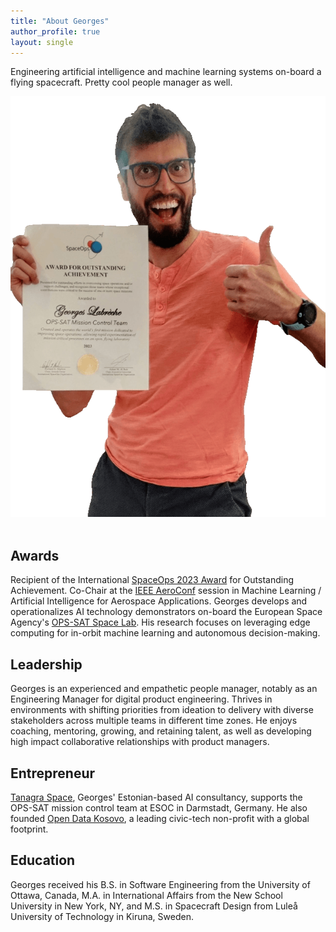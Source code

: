 ```yaml
---
title: "About Georges"
author_profile: true
layout: single
---
```


Engineering artificial intelligence and machine learning systems on-board a flying spacecraft. Pretty cool people manager as well.

<center>
  <img src="/assets/images/about-georges-labreche.png" alt="" class="centerImage">
</center>
<br>

## Awards
Recipient of the International [SpaceOps 2023 Award](https://www.esa.int/Enabling_Support/Space_Engineering_Technology/Shaping_the_Future/OPS-SAT_Flying_Laboratory_Wins_2023_International_SpaceOps_Award) for Outstanding Achievement. Co-Chair at the [IEEE AeroConf](https://www.aeroconf.org/) session in Machine Learning / Artificial Intelligence for Aerospace Applications. Georges develops and operationalizes AI technology demonstrators on-board the European Space Agency's [OPS-SAT Space Lab](https://opssat1.esoc.esa.int/). His research focuses on leveraging edge computing for in-orbit machine learning and autonomous decision-making.

## Leadership
Georges is an experienced and empathetic people manager, notably as an Engineering Manager for digital product engineering. Thrives in environments with shifting priorities from ideation to delivery with diverse stakeholders across multiple teams in different time zones. He enjoys coaching, mentoring, growing, and retaining talent, as well as developing high impact collaborative relationships with product managers.

## Entrepreneur
[Tanagra Space](https://tanagraspace.com/), Georges' Estonian-based AI consultancy, supports the OPS-SAT mission control team at ESOC in Darmstadt, Germany. He also founded [Open Data Kosovo](https://opendatakosovo.org/), a leading civic-tech non-profit with a global footprint.

## Education
Georges received his B.S. in Software Engineering from the University of Ottawa, Canada, M.A. in International Affairs from the New School University in New York, NY, and M.S. in Spacecraft Design from Luleå University of Technology in Kiruna, Sweden.

